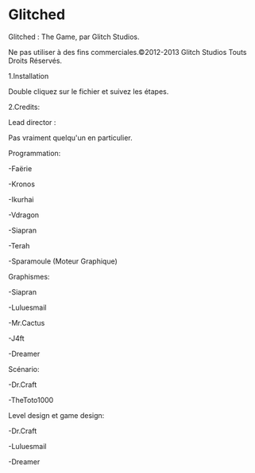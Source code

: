 Glitched
========

Glitched : The Game, par Glitch Studios.

Ne pas utiliser à des fins commerciales.©2012-2013 Glitch Studios Touts Droits Réservés.

1.Installation

Double cliquez sur le fichier et suivez les étapes.

2.Credits:

Lead director :

Pas vraiment quelqu'un en particulier.


Programmation:

-Faërie

-Kronos

-Ikurhai

-Vdragon

-Siapran

-Terah

-Sparamoule (Moteur Graphique)


Graphismes:

-Siapran

-Luluesmail

-Mr.Cactus

-J4ft

-Dreamer


Scénario:

-Dr.Craft

-TheToto1000


Level design et game design:

-Dr.Craft

-Luluesmail

-Dreamer
